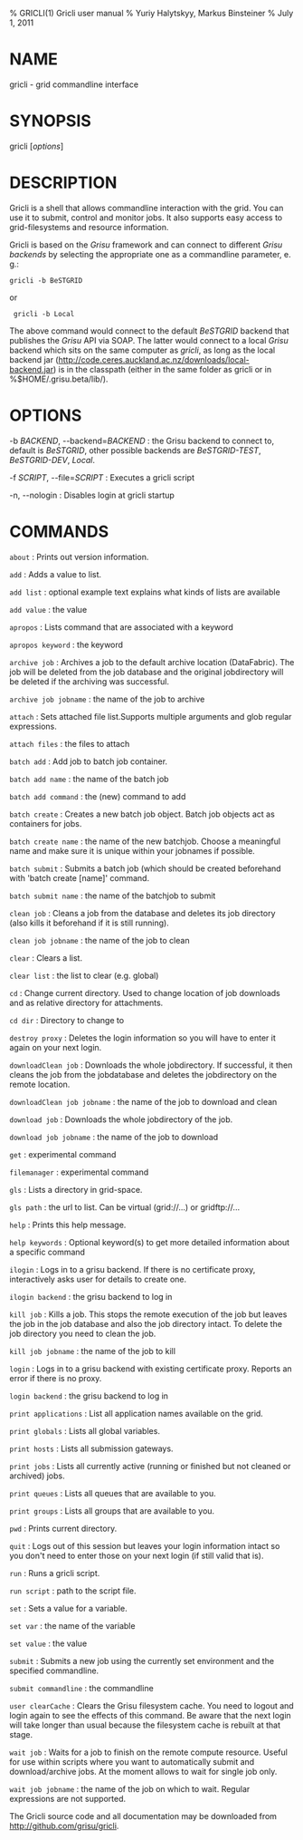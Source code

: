 % GRICLI(1) Gricli user manual
% Yuriy Halytskyy, Markus Binsteiner
% July 1, 2011

<!-- don't edit the USAGE.md file directly since it'll be overwritten with regularly. Edit man/manpage-template.md instead -->

# NAME

gricli - grid commandline interface

# SYNOPSIS

gricli [*options*] 

# DESCRIPTION

Gricli is a shell that allows commandline interaction with the grid. You can use it to submit, control and monitor jobs. It also supports easy access to grid-filesystems and resource information.

Gricli is based on the *Grisu* framework and can connect to different *Grisu backends* by selecting the appropriate one as a commandline parameter, e. g.:

    gricli -b BeSTGRID
    
 or 
 
     gricli -b Local
     
 The above command would connect to the default *BeSTGRID* backend that publishes the *Grisu* API via SOAP. The latter would connect to a local *Grisu* backend which sits on the same computer as *gricli*, as long as the local backend jar (http://code.ceres.auckland.ac.nz/downloads/local-backend.jar) is in the classpath (either in the same folder as gricli or in %$HOME/.grisu.beta/lib/).

# OPTIONS

-b *BACKEND*, \--backend=*BACKEND*
:    the Grisu backend to connect to, default is *BeSTGRID*, other possible backends are *BeSTGRID-TEST*, *BeSTGRID-DEV*, *Local*.

-f  *SCRIPT*, \--file=*SCRIPT*
:    Executes a gricli script

-n, \--nologin
:    Disables login at gricli startup

# COMMANDS


`about`
:     Prints out version information.

`add`
:     Adds a value to list.

`add list`
:     optional example text explains what kinds of lists are available

`add value`
:     the value

`apropos`
:     Lists command that are associated with a keyword

`apropos keyword`
:     the keyword

`archive job`
:     Archives a job to the default archive location (DataFabric). The job will be deleted from the job database and the original jobdirectory will be deleted if the archiving was successful.

`archive job jobname`
:     the name of the job to archive

`attach`
:     Sets attached file list.Supports multiple arguments and glob regular expressions.

`attach files`
:     the files to attach

`batch add`
:     Add job to batch job container.

`batch add name`
:     the name of the batch job

`batch add command`
:     the (new) command to add

`batch create`
:     Creates a new batch job object. Batch job objects act as containers for jobs.

`batch create name`
:     the name of the new batchjob. Choose a meaningful name and make sure it is unique within your jobnames if possible.

`batch submit`
:     Submits a batch job (which should be created beforehand with 'batch create [name]' command.

`batch submit name`
:     the name of the batchjob to submit

`clean job`
:     Cleans a job from the database and deletes its job directory (also kills it beforehand if it is still running).

`clean job jobname`
:     the name of the job to clean

`clear`
:     Clears a list.

`clear list`
:     the list to clear (e.g. global)

`cd`
:     Change current directory. Used to change location of job downloads and as relative directory for attachments.

`cd dir`
:     Directory to change to

`destroy proxy`
:     Deletes the login information so you will have to enter it again on your next login.

`downloadClean job`
:     Downloads the whole jobdirectory. If successful, it then cleans the job from the jobdatabase and deletes the jobdirectory on the remote location.

`downloadClean job jobname`
:     the name of the job to download and clean

`download job`
:     Downloads the whole jobdirectory of the job.

`download job jobname`
:     the name of the job to download

`get`
:     experimental command

`filemanager`
:     experimental command

`gls`
:     Lists a directory in grid-space.

`gls path`
:     the url to list. Can be virtual (grid://...) or gridftp://...

`help`
:     Prints this help message.

`help keywords`
:     Optional keyword(s) to get more detailed information about a specific command

`ilogin`
:     Logs in to a grisu backend. If there is no certificate proxy, interactively asks user for details to create one.

`ilogin backend`
:     the grisu backend to log in

`kill job`
:     Kills a job. This stops the remote execution of the job but leaves the job in the job database and also the job directory intact. To delete the job directory you need to clean the job.

`kill job jobname`
:     the name of the job to kill

`login`
:     Logs in to a grisu backend with existing certificate proxy. Reports an error if there is no proxy.

`login backend`
:     the grisu backend to log in

`print applications`
:     List all application names available on the grid.

`print globals`
:     Lists all global variables.

`print hosts`
:     Lists all submission gateways.

`print jobs`
:     Lists all currently active (running or finished but not cleaned or archived) jobs.

`print queues`
:     Lists all queues that are available to you.

`print groups`
:     Lists all groups that are available to you.

`pwd`
:     Prints current directory.

`quit`
:     Logs out of this session but leaves your login information intact so you don't need to enter those on your next login (if still valid that is).

`run`
:     Runs a gricli script.

`run script`
:     path to the script file.

`set`
:     Sets a value for a variable.

`set var`
:     the name of the variable

`set value`
:     the value

`submit`
:     Submits a new job using the currently set environment and the specified commandline.

`submit commandline`
:     the commandline

`user clearCache`
:     Clears the Grisu filesystem cache. You need to logout and login again to see the effects of this command. Be aware that the next login will take longer than usual because the filesystem cache is rebuilt at that stage.

`wait job`
:     Waits for a job to finish on the remote compute resource. Useful for use within scripts where you want to automatically submit and download/archive jobs. At the moment allows to wait for single job only.

`wait job jobname`
:     the name of the job on which to wait. Regular expressions are not supported.

The Gricli source code and all documentation may be downloaded from
<http://github.com/grisu/gricli>.
